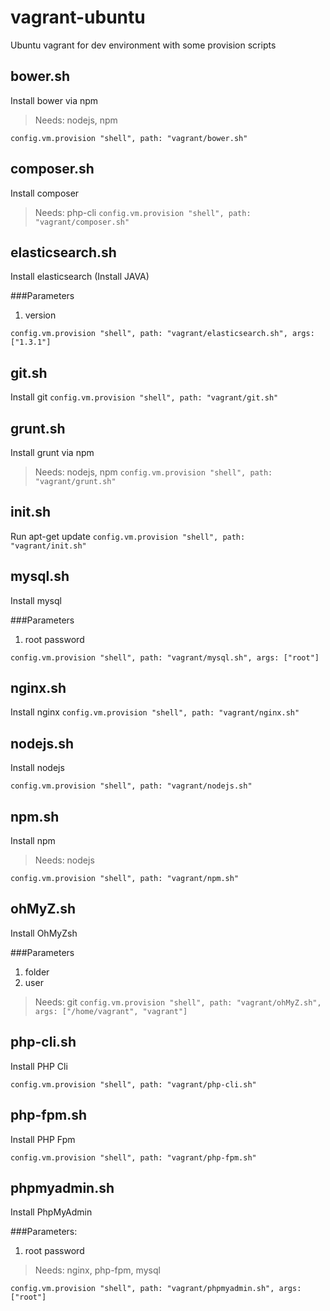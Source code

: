 # vagrant-ubuntu

Ubuntu vagrant for dev environment with some provision scripts

## bower.sh
Install bower via npm
> Needs: nodejs, npm
  
`config.vm.provision "shell", path: "vagrant/bower.sh"`

## composer.sh
Install composer
> Needs: php-cli
`config.vm.provision "shell", path: "vagrant/composer.sh"`

## elasticsearch.sh
Install elasticsearch (Install JAVA)

###Parameters
1. version

`config.vm.provision "shell", path: "vagrant/elasticsearch.sh", args: ["1.3.1"]`

## git.sh
Install git
`config.vm.provision "shell", path: "vagrant/git.sh"`

## grunt.sh
Install grunt via npm
> Needs: nodejs, npm
`config.vm.provision "shell", path: "vagrant/grunt.sh"`

## init.sh
Run apt-get update
`config.vm.provision "shell", path: "vagrant/init.sh"`

## mysql.sh
Install mysql

###Parameters
1. root password

`config.vm.provision "shell", path: "vagrant/mysql.sh", args: ["root"]`

## nginx.sh
Install nginx
`config.vm.provision "shell", path: "vagrant/nginx.sh"`

## nodejs.sh
Install nodejs

`config.vm.provision "shell", path: "vagrant/nodejs.sh"`

## npm.sh
Install npm

> Needs: nodejs

`config.vm.provision "shell", path: "vagrant/npm.sh"`

## ohMyZ.sh
Install OhMyZsh

###Parameters
1. folder
2. user

> Needs: git
`config.vm.provision "shell", path: "vagrant/ohMyZ.sh", args: ["/home/vagrant", "vagrant"]`

## php-cli.sh
Install PHP Cli

`config.vm.provision "shell", path: "vagrant/php-cli.sh"`

## php-fpm.sh
Install PHP Fpm

`config.vm.provision "shell", path: "vagrant/php-fpm.sh"`

## phpmyadmin.sh
Install PhpMyAdmin

###Parameters:
1. root password

> Needs: nginx, php-fpm, mysql

`config.vm.provision "shell", path: "vagrant/phpmyadmin.sh", args: ["root"]`
